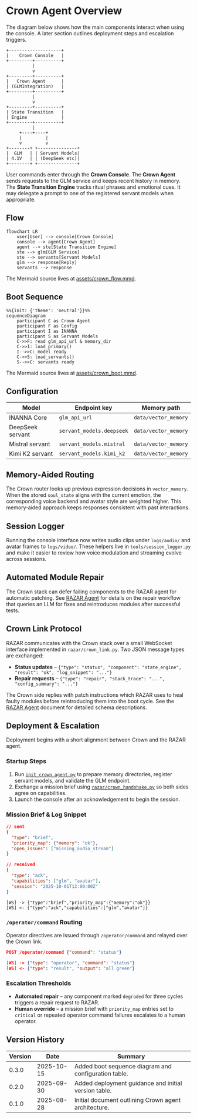 # Crown Agent Overview

The diagram below shows how the main components interact when using the console. A later section outlines deployment steps and escalation triggers.

```
+--------------------+
|    Crown Console   |
+---------+----------+
          |
          v
+---------+----------+
|   Crown Agent      |
| (GLMIntegration)   |
+---------+----------+
          |
          v
+---------+----------+
| State Transition   |
| Engine             |
+---------+----------+
          |
     +----+----+
     |         |
     v         v
+--------+ +---------------+
|  GLM   | | Servant Models|
| 4.1V   | | (DeepSeek etc)|
+--------+ +---------------+
```

User commands enter through the **Crown Console**. The **Crown Agent** sends
requests to the GLM service and keeps recent history in memory. The
**State Transition Engine** tracks ritual phrases and emotional cues. It may
delegate a prompt to one of the registered servant models when appropriate.
## Flow

```mermaid
flowchart LR
    user[User] --> console[Crown Console]
    console --> agent[Crown Agent]
    agent --> ste[State Transition Engine]
    ste --> glm[GLM Service]
    ste --> servants[Servant Models]
    glm --> response[Reply]
    servants --> response
```

The Mermaid source lives at [assets/crown_flow.mmd](assets/crown_flow.mmd).

## Boot Sequence

```mermaid
%%{init: {'theme': 'neutral'}}%%
sequenceDiagram
    participant C as Crown Agent
    participant F as Config
    participant I as INANNA
    participant S as Servant Models
    C->>F: read glm_api_url & memory_dir
    C->>I: load_primary()
    I-->>C: model ready
    C->>S: load_servants()
    S-->>C: servants ready
```

The Mermaid source lives at [assets/crown_boot.mmd](assets/crown_boot.mmd).

## Configuration

| Model | Endpoint key | Memory path |
|-------|--------------|-------------|
| INANNA Core | `glm_api_url` | `data/vector_memory` |
| DeepSeek servant | `servant_models.deepseek` | `data/vector_memory` |
| Mistral servant | `servant_models.mistral` | `data/vector_memory` |
| Kimi K2 servant | `servant_models.kimi_k2` | `data/vector_memory` |

## Memory‑Aided Routing

The Crown router looks up previous expression decisions in `vector_memory`. When the stored `soul_state` aligns with the current emotion, the corresponding voice backend and avatar style are weighted higher. This memory‑aided approach keeps responses consistent with past interactions.

## Session Logger

Running the console interface now writes audio clips under `logs/audio/` and avatar frames to `logs/video/`. These helpers live in `tools/session_logger.py` and make it easier to review how voice modulation and streaming evolve across sessions.

## Automated Module Repair

The Crown stack can defer failing components to the RAZAR agent for automatic
patching. See [RAZAR Agent](RAZAR_AGENT.md) for details on the repair workflow
that queries an LLM for fixes and reintroduces modules after successful tests.

## Crown Link Protocol

RAZAR communicates with the Crown stack over a small WebSocket interface
implemented in `razar/crown_link.py`. Two JSON message types are exchanged:

- **Status updates** – `{"type": "status", "component": "state_engine", "result": "ok", "log_snippet": "..."}`
- **Repair requests** – `{"type": "repair", "stack_trace": "...", "config_summary": "..."}`

The Crown side replies with patch instructions which RAZAR uses to heal faulty
modules before reintroducing them into the boot cycle. See the
[RAZAR Agent](RAZAR_AGENT.md#crown-link-protocol) document for detailed schema
descriptions.

## Deployment & Escalation

Deployment begins with a short alignment between Crown and the RAZAR agent.

### Startup Steps

1. Run [`init_crown_agent.py`](../init_crown_agent.py) to prepare memory directories, register servant models, and validate the GLM endpoint.
2. Exchange a mission brief using [`razar/crown_handshake.py`](../razar/crown_handshake.py) so both sides agree on capabilities.
3. Launch the console after an acknowledgement to begin the session.

### Mission Brief & Log Snippet

```json
// sent
{
  "type": "brief",
  "priority_map": {"memory": "ok"},
  "open_issues": ["missing_audio_stream"]
}

// received
{
  "type": "ack",
  "capabilities": ["glm", "avatar"],
  "session": "2025-10-01T12:00:00Z"
}
```

```
[WS] -> {"type":"brief","priority_map":{"memory":"ok"}}
[WS] <- {"type":"ack","capabilities":["glm","avatar"]}
```

### `/operator/command` Routing

Operator directives are issued through `/operator/command` and relayed over the Crown link.

```json
POST /operator/command {"command": "status"}

[WS] -> {"type": "operator", "command": "status"}
[WS] <- {"type": "result", "output": "all green"}
```

### Escalation Thresholds

- **Automated repair** – any component marked `degraded` for three cycles triggers a repair request to RAZAR.
- **Human override** – a mission brief with `priority_map` entries set to `critical` or repeated operator command failures escalates to a human operator.

## Version History

| Version | Date       | Summary |
|---------|------------|---------|
| 0.3.0   | 2025-10-15 | Added boot sequence diagram and configuration table. |
| 0.2.0   | 2025-09-30 | Added deployment guidance and initial version table. |
| 0.1.0   | 2025-08-28 | Initial document outlining Crown agent architecture. |
